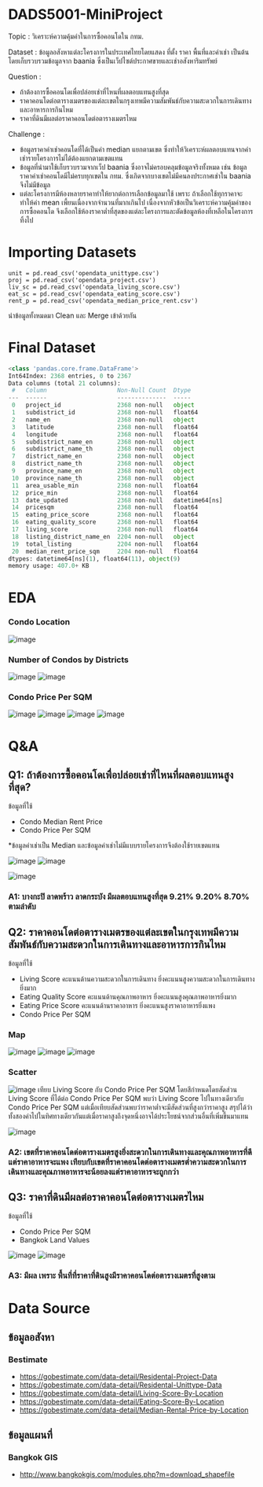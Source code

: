 # DADS5001-MiniProject

Topic : วิเคราะห์ความคุ้มค่าในการซื้อคอนโดใน กทม.

Dataset : ข้อมูลอสังหาแต่ละโครงการในประเทศไทยโดยแสดง ที่ตั้ง ราคา พื้นที่และค่าเช่า เป็นต้น โดยเก็บรวบรวมข้อมูลจาก baania ซึ่งเป็นเว็ปไซต์ประกาศขายและเช่าอสังหาริมทรัพย์

Question : 
- ถ้าต้องการซื้อคอนโดเพื่อปล่อยเช่าที่ไหนที่ผลตอบแทนสูงที่สุด
- ราคาคอนโดต่อตารางเมตรของแต่ละเขตในกรุงเทพมีความสัมพันธ์กับความสะดวกในการเดินทางและอาหารการกินไหม
- ราคาที่ดินมีผลต่อราคาคอนโดต่อตารางเมตรไหม

Challenge : 
- ข้อมูลราคาค่าเช่าคอนโดที่ได้เป็นค่า median แยกตามเขต ซึ่งทำให้วิเคราะห์ผลตอบแทนจากค่าเช่ารายโครงการไม่ได้ต้องแยกตามเขตแทน
- ข้อมูลที่นำมาใช้เก็บรวบรวมจากเว็ป baania ซึ่งอาจไม่ครอบคลุมข้อมูลจริงทั้งหมด เช่น ข้อมูลราคาค่าเช่าคอนโดมีไม่ครบทุกเขตใน กทม. ซึ่งเกิดจากบางเขตไม่มีคนลงประกาศเช่าใน baania จึงไม่มีข้อมูล
- แต่ละโครงการมีห้องหลายราคาทำให้ยากต่อการเลือกข้อมูลมาใช้ เพราะ ถ้าเลือกใช้ทุกราคาจะทำให้ค่า mean เพี้ยนเนื่องจากจำนวนที่มากเกินไป เนื่องจากหัวข้อเป็นวิเคราะห์ความคุ้มค่าของการซื้อคอนโด จึงเลือกใช้ห้องราคาต่ำที่สุดของแต่ละโครงการและตัดข้อมูลห้องที่เหลือในโครงการทิ้งไป

# Importing Datasets
```
unit = pd.read_csv('opendata_unittype.csv')
proj = pd.read_csv('opendata_project.csv')
liv_sc = pd.read_csv('opendata_living_score.csv')
eat_sc = pd.read_csv('opendata_eating_score.csv')
rent_p = pd.read_csv('opendata_median_price_rent.csv')
```
นำข้อมูลทั้งหมดมา Clean และ Merge เข้าด้วยกัน

# Final Dataset
```python
<class 'pandas.core.frame.DataFrame'>
Int64Index: 2368 entries, 0 to 2367
Data columns (total 21 columns):
 #   Column                    Non-Null Count  Dtype         
---  ------                    --------------  -----         
 0   project_id                2368 non-null   object        
 1   subdistrict_id            2368 non-null   float64       
 2   name_en                   2368 non-null   object        
 3   latitude                  2368 non-null   float64       
 4   longitude                 2368 non-null   float64       
 5   subdistrict_name_en       2368 non-null   object        
 6   subdistrict_name_th       2368 non-null   object        
 7   district_name_en          2368 non-null   object        
 8   district_name_th          2368 non-null   object        
 9   province_name_en          2368 non-null   object        
 10  province_name_th          2368 non-null   object        
 11  area_usable_min           2368 non-null   float64       
 12  price_min                 2368 non-null   float64       
 13  date_updated              2368 non-null   datetime64[ns]
 14  pricesqm                  2368 non-null   float64       
 15  eating_price_score        2368 non-null   float64       
 16  eating_quality_score      2368 non-null   float64       
 17  living_score              2368 non-null   float64       
 18  listing_district_name_en  2204 non-null   object        
 19  total_listing             2204 non-null   float64       
 20  median_rent_price_sqm     2204 non-null   float64       
dtypes: datetime64[ns](1), float64(11), object(9)
memory usage: 407.0+ KB
```

# EDA
### Condo Location
![image](https://user-images.githubusercontent.com/77285026/195904699-b9af3569-3ada-46cd-91b1-251a7bf560ef.png)

### Number of Condos by Districts
![image](https://user-images.githubusercontent.com/77285026/195904997-f15c9a06-a826-46d6-94b9-d58e1c9b6df4.png)
![image](https://user-images.githubusercontent.com/77285026/195905075-8d7762c8-c1f6-45a1-88fe-abd7045d1d7e.png)

### Condo Price Per SQM
![image](https://user-images.githubusercontent.com/77285026/195905235-5cd02648-c1b4-4e3e-b97e-1c306f5ab35c.png)
![image](https://user-images.githubusercontent.com/77285026/195905718-4a1105f1-cad0-43c7-a586-bfafc92d3373.png)
![image](https://user-images.githubusercontent.com/77285026/195905614-bdfbf3ea-b684-4c01-a6c4-540f0b7a6303.png)
![image](https://user-images.githubusercontent.com/77285026/195882672-0d4b4fe7-d39c-4384-b04e-8d99f2e6acd8.png)

# Q&A
## Q1: ถ้าต้องการซื้อคอนโดเพื่อปล่อยเช่าที่ไหนที่ผลตอบแทนสูงที่สุด?
ข้อมูลที่ใช้
- Condo Median Rent Price
- Condo Price Per SQM

*ข้อมูลค่าเช่าเป็น Median และข้อมูลค่าเช่าไม่มีแบบรายโครงการจึงต้องใช้รายเขตแทน

![image](https://user-images.githubusercontent.com/77285026/195891800-39cfbdb0-d8dd-4ac6-82da-f2636868021f.png)
![image](https://user-images.githubusercontent.com/77285026/195891704-5a5bd723-8316-440a-858e-bc286f89ebff.png)

![image](https://user-images.githubusercontent.com/77285026/195891385-80d5e168-308d-4c96-9421-5923398aec37.png)
### A1: บางกะปิ ลาดพร้าว ลาดกระบัง มีผลตอบแทนสูงที่สุด 9.21% 9.20% 8.70% ตามลำดับ

## Q2: ราคาคอนโดต่อตารางเมตรของแต่ละเขตในกรุงเทพมีความสัมพันธ์กับความสะดวกในการเดินทางและอาหารการกินไหม
ข้อมูลที่ใช้
- Living Score คะแนนด้านความสะดวกในการเดินทาง ยิ่งคะแนนสูงความสะดวกในการเดินทางยิ่งมาก
- Eating Quality Score คะแนนด้านคุณภาพอาหาร ยิ่งคะแนนสูงคุณภาพอาหารยิ่งมาก
- Eating Price Score คะแนนด้านราคาอาหาร ยิ่งคะแนนสูงราคาอาหารยิ่งแพง
- Condo Price Per SQM

### Map
![image](https://user-images.githubusercontent.com/77285026/195907913-fd18dda8-be83-44ea-820d-58993f045819.png)
![image](https://user-images.githubusercontent.com/77285026/195907936-0b505538-de08-4e06-aa43-261cb004b772.png)
![image](https://user-images.githubusercontent.com/77285026/195907960-82956d33-d70a-44f9-be24-e594ee4b2586.png)

### Scatter
![image](https://user-images.githubusercontent.com/77285026/195904076-5eda2f51-3856-4183-a9d2-9da96d0069a4.png)
เทียบ Living Score กับ Condo Price Per SQM โดยสีกำหนดโดยสัดส่วน Living Score ที่ได้ต่อ Condo Price Per SQM
พบว่า Living Score ไปในทางเดียวกับ Condo Price Per SQM แต่เมื่อเทียบสัดส่วนพบว่าราคาต่ำจะมีสัดส่วนที่สูงกว่าราคาสูง สรุปได้ว่าทั้งสองค่าไปในทิศทางเดียวกันแต่เมื่อราคาสูงถึงจุดหนึ่งอาจได้ประโยชน์จากส่วนอื่นที่เพิ่มขึ้นมาแทน

![image](https://user-images.githubusercontent.com/77285026/195904117-574519b8-7fdb-4fca-8aed-47b1f23e2884.png)

### A2: เขตที่ราคาคอนโดต่อตารางเมตรสูงยิ่งสะดวกในการเดินทางและคุณภาพอาหารที่ดีแต่ราคาอาหารจะแพง เทียบกับเขตที่ราคาคอนโดต่อตารางเมตรต่ำความสะดวกในการเดินทางและคุณภาพอาหารจะน้อยลงแต่ราคาอาหารจะถูกกว่า

## Q3: ราคาที่ดินมีผลต่อราคาคอนโดต่อตารางเมตรไหม
ข้อมูลที่ใช้
- Condo Price Per SQM
- Bangkok Land Values

![image](https://user-images.githubusercontent.com/77285026/195898795-ab386320-9f4b-4717-8433-2ccb4a41e942.png)
![image](https://user-images.githubusercontent.com/77285026/195898878-ad1b6a38-bb6e-4cb6-aad5-39b95ba75357.png)
### A3: มีผล เพราะ พื้นที่ที่ราคาที่ดินสูงมีราคาคอนโดต่อตารางเมตรที่สูงตาม

# Data Source
## ข้อมูลอสังหา
### Bestimate
- https://gobestimate.com/data-detail/Residental-Project-Data
- https://gobestimate.com/data-detail/Residental-Unittype-Data
- https://gobestimate.com/data-detail/Living-Score-By-Location
- https://gobestimate.com/data-detail/Eating-Score-By-Location
- https://gobestimate.com/data-detail/Median-Rental-Price-by-Location
## ข้อมูลแผนที่
### Bangkok GIS
- http://www.bangkokgis.com/modules.php?m=download_shapefile